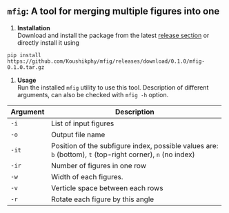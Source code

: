 ## `mfig`: A tool for merging multiple figures into one


1. __Installation__  
Download and install the package from the latest [release section](https://github.com/Koushikphy/mfig/releases/latest) or directly install it using 
```
pip install https://github.com/Koushikphy/mfig/releases/download/0.1.0/mfig-0.1.0.tar.gz
```

1. __Usage__  
Run the installed `mfig` utility to use this tool. Description of different arguments, can also be checked with `mfig -h` option.


| Argument    |  Description|
| ----------- | ----------- 
|    `-i`     | List of input figures |
|    `-o`     | Output file name  | 
|    `-it`    | Position of the subfigure index, possible values are: <br> `b` (bottom), `t` (top-right corner), `n` (no index) |
|    `-ir`    | Number of figures in one row |
|    `-w`     | Width of each figures. |
|    `-v`     | Verticle space between each rows |
|    `-r`     | Rotate each figure by this angle |